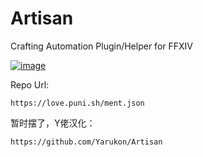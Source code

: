 # Artisan

Crafting Automation Plugin/Helper for FFXIV

[![image](https://discordapp.com/api/guilds/1001823907193552978/embed.png?style=banner2)](https://discord.gg/Zzrcc8kmvy)

Repo Url: 

`https://love.puni.sh/ment.json`

暂时摆了，Y佬汉化：  
```
https://github.com/Yarukon/Artisan
```
